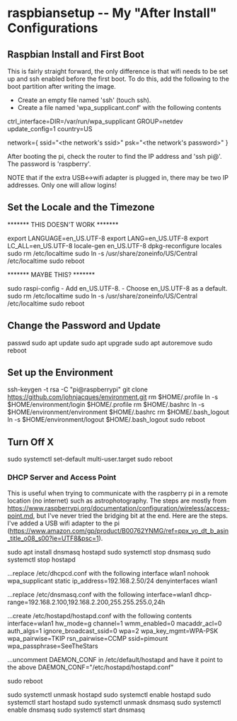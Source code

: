 # raspbiansetup -- My "After Install" Configurations #

## Raspbian Install and First Boot ##

This is fairly straight forward, the only difference is that wifi
needs to be set up and ssh enabled before the first boot. To do this,
add the following to the boot partition after writing the image.

  * Create an empty file named 'ssh' (touch ssh).
  * Create a file named 'wpa_supplicant.conf' with the following contents

ctrl_interface=DIR=/var/run/wpa_supplicant GROUP=netdev
update_config=1
country=US

network={
    ssid="<the network's ssid>"
    psk="<the network's password>"
}

After booting the pi, check the router to find the IP address and 'ssh
pi@<the IP address>'. The password is 'raspberry'.

NOTE that if the extra USB<->wifi adapter is plugged in, there may be
two IP addresses. Only one will allow logins!

## Set the Locale and the Timezone ##

******* THIS DOESN'T WORK *******

export LANGUAGE=en_US.UTF-8
export LANG=en_US.UTF-8
export LC_ALL=en_US.UTF-8
locale-gen en_US.UTF-8
dpkg-reconfigure locales
sudo rm /etc/localtime
sudo ln -s /usr/share/zoneinfo/US/Central /etc/localtime
sudo reboot

******* MAYBE THIS? *******

sudo raspi-config
	- Add en_US.UTF-8.
	- Choose en_US.UTF-8 as a default.
sudo rm /etc/localtime
sudo ln -s /usr/share/zoneinfo/US/Central /etc/localtime
sudo reboot

## Change the Password and Update ##

passwd
sudo apt update
sudo apt upgrade
sudo apt autoremove
sudo reboot

## Set up the Environment ##

ssh-keygen -t rsa -C "pi@raspberrypi"
git clone https://github.com/johnjacques/environment.git
rm $HOME/.profile
ln -s $HOME/environment/login $HOME/.profile
rm $HOME/.bashrc
ln -s $HOME/environment/environment $HOME/.bashrc
rm $HOME/.bash_logout
ln -s $HOME/environment/logout $HOME/.bash_logout
sudo reboot

## Turn Off X ##

sudo systemctl set-default multi-user.target
sudo reboot

### DHCP Server and Access Point ###

This is useful when trying to communicate with the raspberry pi in a
remote location (no internet) such as astrophotography. The steps are
mostly from
https://www.raspberrypi.org/documentation/configuration/wireless/access-point.md,
but I've never tried the bridging bit at the end. Here are the
steps. I've added a USB wifi adapter to the pi
(https://www.amazon.com/gp/product/B00762YNMG/ref=ppx_yo_dt_b_asin_title_o08_s00?ie=UTF8&psc=1).

sudo apt install dnsmasq hostapd
sudo systemctl stop dnsmasq
sudo systemctl stop hostapd

...replace /etc/dhcpcd.conf with the following
interface wlan1
	nohook wpa_supplicant
static ip_address=192.168.2.50/24
denyinterfaces wlan1

...replace /etc/dnsmasq.conf with the following
interface=wlan1
	dhcp-range=192.168.2.100,192.168.2.200,255.255.255.0,24h

...create /etc/hostapd/hostapd.conf with the following contents
interface=wlan1
hw_mode=g
channel=1
wmm_enabled=0
macaddr_acl=0
auth_algs=1
ignore_broadcast_ssid=0
wpa=2
wpa_key_mgmt=WPA-PSK
wpa_pairwise=TKIP
rsn_pairwise=CCMP
ssid=pimount
wpa_passphrase=SeeTheStars

...uncomment DAEMON_CONF in /etc/default/hostapd and have it point to the above
DAEMON_CONF="/etc/hostapd/hostapd.conf"

sudo reboot

sudo systemctl unmask hostapd
sudo systemctl enable hostapd
sudo systemctl start hostapd
sudo systemctl unmask dnsmasq
sudo systemctl enable dnsmasq
sudo systemctl start dnsmasq
